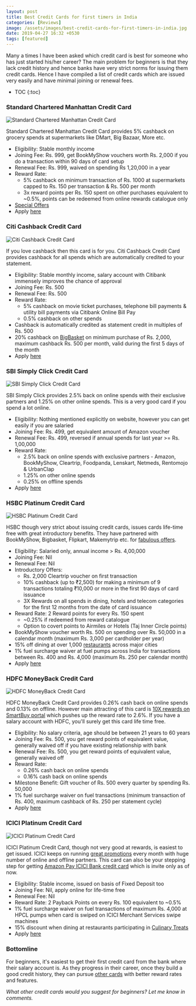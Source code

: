 ```yaml
---
layout: post
title: Best Credit Cards for first timers in India
categories: [Reviews]
image: /assets/images/best-credit-cards-for-first-timers-in-india.jpg
date: 2019-04-27 16:32 +0530
tags: [featured]
---
```


Many a times I have been asked which credit card is best for someone who has just started his/her career? The main problem for beginners is that they lack credit history and hence banks have very strict norms for issuing them credit cards. Hence I have compiled a list of credit cards which are issued very easily and have minimal joining or renewal fees.

* TOC
{:toc}

### Standard Chartered Manhattan Credit Card

![Standard Chartered Manhattan Credit Card](/assets/images/standard-chartered-manhattan.jpg#cc-center)

Standard Chartered Manhattan Credit Card provides 5% cashback on grocery spends at supermarkets like DMart, Big Bazaar, More etc.

- Eligibility: Stable monthly income
- Joining Fee: Rs. 999, get BookMyShow vouchers worth Rs. 2,000 if you do a transaction within 90 days of card setup
- Renewal Fee: Rs. 999, waived on spending Rs 1,20,000 in a year
- Reward Rate:
  - 5% cashback on minimum transaction of Rs. 1000 at supermarkets capped to Rs. 150 per transaction & Rs. 500 per month
  - 3x reward points per Rs. 150 spent on other purchases equivalent to ~0.5%, points can be redeemed from online rewards catalogue only
- [Special Offers](https://www.sc.com/in/credit-cards/offers/)
- Apply [here](https://apply.standardchartered.co.in/credit-card?selectedCardId=4)

### Citi Cashback Credit Card

![Citi Cashback Credit Card](/assets/images/citi-cashback-credit-card-new.jpg#cc-center)

If you love cashback then this card is for you. Citi Cashback Credit Card provides cashback for all spends which are automatically credited to your statement.

- Eligibility: Stable monthly income, salary account with Citibank immensely improves the chance of approval
- Joining Fee: Rs. 500
- Renewal Fee: Rs. 500
- Reward Rate:
  - 5% cashback on movie ticket purchases, telephone bill payments & utility bill payments via Citibank Online Bill Pay
  - 0.5% cashback on other spends
- Cashback is automatically credited as statement credit in multiples of Rs. 500
- 20% cashback on [BigBasket](https://www.bigbasket.com/citibank/) on minimum purchase of Rs. 2,000, maximum cashback Rs. 500 per month, valid during the first 5 days of the month
- Apply [here](https://www.online.citibank.co.in/portal/newgen/cards/tab/apply-now.htm?campaign_id=CardNTB1&referralCode=Pr51CC01&Section=MGM)

### SBI Simply Click Credit Card

![SBI Simply Click Credit Card](/assets/images/sbi-smmply-click-credit-card.jpg#cc-center)

SBI Simply Click provides 2.5% back on online spends with their exclusive partners and 1.25% on other online spends. This is a very good card if you spend a lot online.

- Eligibility: Nothing mentioned explicitly on website, however you can get easily if you are salaried
- Joining Fee: Rs. 499, get equivalent amount of Amazon voucher
- Renewal Fee: Rs. 499, reversed if annual spends for last year >= Rs. 1,00,000
- Reward Rate:
  - 2.5% back on online spends with exclusive partners - Amazon, BookMyShow, Cleartrip, Foodpanda, Lenskart, Netmeds, Rentomojo & UrbanClap
  - 1.25% on other online spends
  - 0.25% on offline spends
- Apply [here](https://www.sbicard.com/en/eapply/eapplyform.page?path=personal/credit-cards/shopping/simplyclick-sbi-card.dcr)

### HSBC Platinum Credit Card

![HSBC Platinum Credit Card](/assets/images/hsbc-visa-plantinum-credit-card.jpg#cc-center)

HSBC though very strict about issuing credit cards, issues cards life-time free with great introductory benefits. They have partnered with BookMyShow, Bigbasket, Flipkart, Makemytrip etc. for [fabulous offers](https://www.hsbc.co.in/credit-cards/offers/).

- Eligibility: Salaried only, annual income > Rs. 4,00,000
- Joining Fee: Nil
- Renewal Fee: Nil
- Introductory Offers:
  - Rs. 2,000 Cleartrip voucher on first transaction
  - 10% cashback (up to ₹2,500) for making a minimum of 9 transactions totaling ₹10,000 or more in the first 90 days of card issuance
  - 3X Rewards on all spends in dining, hotels and telecom categories for the first 12 months from the date of card issuance
- Reward Rate: 2 Reward points for every Rs. 150 spent
  - ~0.25% if redeemed from reward catalogue
  - Option to covert points to Airmiles or Hotels (Taj Inner Circle points)
- BookMyShow voucher worth Rs. 500 on spending over Rs. 50,000 in a calendar month (maximum Rs. 3,000 per cardholder per year)
- 15% off dining at over 1,000 [restaurants](http://www.simplyindulge.in/) across major cities
- 1% fuel surcharge waiver at fuel pumps across India for transactions between Rs. 400 and Rs. 4,000 (maximum Rs. 250 per calendar month)
- Apply [here](https://www.apps.asiapacific.hsbc.com/1/2/inm2/advance-platinum-credit-card?WABFormEntryCommand=cmd_init&form.campaign_id=INM_PWS_CCPDT_VPCH&WT.ac=INM_PWS_CCPDT_VPCH)

### HDFC MoneyBack Credit Card

![HDFC MoneyBack Credit Card](/assets/images/hdfc-money-back-credit-card.jpg#cc-center)

HDFC MoneyBack Credit Card provides 0.26% cash back on online spends and 0.13% on offline. However main attracting of this card is [10X rewards on SmartBuy portal](/hdfc-smartbuy-10x-rewads-extended-till-30-april-2019/) which pushes up the reward rate to 2.6%. If you have a salary account with HDFC, you'll surely get this card life time free.

- Eligibility: No salary criteria, age should be between 21 years to 60 years
- Joining Fee: Rs. 500, you get reward points of equivalent value, generally waived off if you have existing relationship with bank
- Renewal Fee: Rs. 500, you get reward points of equivalent value, generally waived off
- Reward Rate:
  - 0.26% cash back on online spends
  - 0.16% cash back on online spends
- Milestone Benefit: Gift voucher of Rs. 500 every quarter by spending Rs. 50,000
- 1% fuel surcharge waiver on fuel transactions (minimum transaction of Rs. 400, maximum cashback of Rs. 250 per statement cycle)
- Apply [here](https://leads.hdfcbank.com/applications/new_webforms/apply/mobile/Credit-Card_TU.aspx?SourceCode=HNET&Promocode=P4_PrdPg_AppOnl1_MoneyBackPg_CC_TU)

### ICICI Platinum Credit Card

![ICICI Platinum Credit Card](/assets/images/icici-platinum-credit-card.jpg#cc-center)

ICICI Platinum Credit Card, though not very good at rewards, is easiest to get issued. ICICI keeps on running [great promotions](https://www.icicibank.com/offers/categories/credit-card.page) every month with huge number of online and offline partners. This card can also be your stepping step for getting [Amazon Pay ICICI Bank credit card](/amazon-pay-icici-bank-credit-card-review/) which is invite only as of now.

- Eligibility: Stable income, issued on basis of Fixed Deposit too
- Joining Fee: Nil, apply online for life-time free
- Renewal Fee: Nil
- Reward Rate: 2 Payback Points on every Rs. 100 equivalent to ~0.5%
- 1% fuel surcharge waiver on fuel transactions of maximum Rs. 4,000 at HPCL pumps when card is swiped on ICICI Merchant Services swipe machines
- 15% discount when dining at restaurants participating in [Culinary Treats](https://www.icicibank.com/offers/categories/culinary-treats.page)
- Apply [here](https://loan.icicibank.com/asset-portal/credit-card/check-eligibility)

### Bottomline

For beginners, it's easiest to get their first credit card from the bank where their salary account is. As they progress in their career, once they build a good credit history, they can pursue [other cards](/best-credit-cards-of-2019-in-india/) with better reward rates and features.

_What other credit cards would you suggest for beginners? Let me know in comments._
